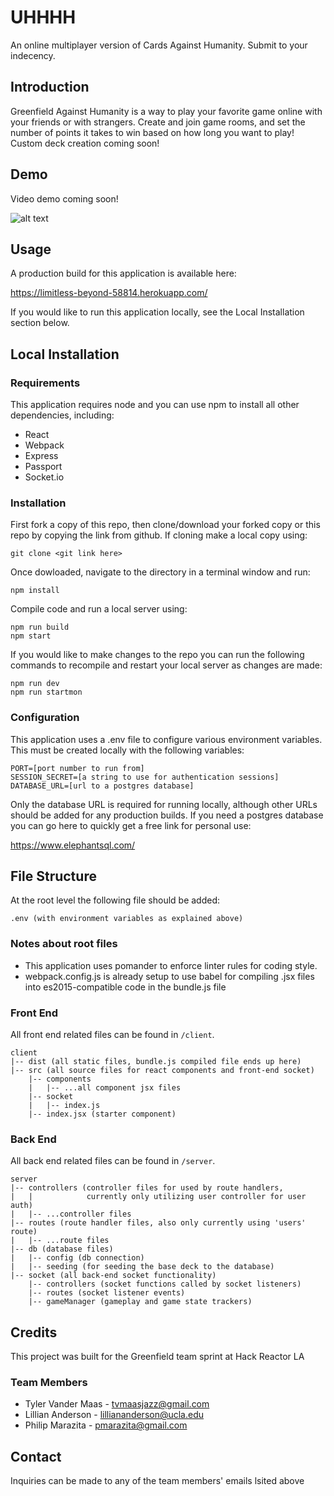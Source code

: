 # UHHHH

An online multiplayer version of Cards Against Humanity.  Submit to your indecency.

## Introduction

Greenfield Against Humanity is a way to play your favorite game online with your friends or with strangers.  Create and join game rooms, and set the number of points it takes to win based on how long you want to play!  Custom deck creation coming soon!

## Demo
Video demo coming soon!

![alt text](https://i.imgur.com/ym5Xvxv.png "In-game screenshot")

## Usage

A production build for this application is available here:

https://limitless-beyond-58814.herokuapp.com/

If you would like to run this application locally, see the Local Installation section below.

## Local Installation

### Requirements

This application requires node and you can use npm to install all other dependencies, including:
- React
- Webpack
- Express
- Passport
- Socket.io

### Installation

First fork a copy of this repo, then clone/download your forked copy or this repo by copying the link from github.  If cloning make a local copy using:

```
git clone <git link here>
```

Once dowloaded, navigate to the directory in a terminal window and run:

```
npm install
```

Compile code and run a local server using:

```
npm run build
npm start
```

If you would like to make changes to the repo you can run the following commands to recompile and restart your local server as changes are made:

```
npm run dev
npm run startmon
```

### Configuration

This application uses a .env file to configure various environment variables.  This must be created locally with the following variables:

```
PORT=[port number to run from]
SESSION_SECRET=[a string to use for authentication sessions]
DATABASE_URL=[url to a postgres database]
```

Only the database URL is required for running locally, although other URLs should be added for any production builds.  If you need a postgres database you can go here to quickly get a free link for personal use:

https://www.elephantsql.com/

## File Structure

At the root level the following file should be added:

```
.env (with environment variables as explained above)
```

### Notes about root files

- This application uses pomander to enforce linter rules for coding style.  
- webpack.config.js is already setup to use babel for compiling .jsx files into es2015-compatible code in the bundle.js file

### Front End

All front end related files can be found in `/client`. 

```
client
|-- dist (all static files, bundle.js compiled file ends up here)
|-- src (all source files for react components and front-end socket)
    |-- components
    |   |-- ...all component jsx files
    |-- socket
    |   |-- index.js
    |-- index.jsx (starter component)
```

### Back End

All back end related files can be found in `/server`.

```
server
|-- controllers (controller files for used by route handlers, 
|   |            currently only utilizing user controller for user auth)
|   |-- ...controller files
|-- routes (route handler files, also only currently using 'users' route)
|   |-- ...route files
|-- db (database files)
|   |-- config (db connection)
|   |-- seeding (for seeding the base deck to the database)
|-- socket (all back-end socket functionality)
    |-- controllers (socket functions called by socket listeners)
    |-- routes (socket listener events)
    |-- gameManager (gameplay and game state trackers)
```

## Credits

This project was built for the Greenfield team sprint at Hack Reactor LA

### Team Members

- Tyler Vander Maas - tvmaasjazz@gmail.com
- Lillian Anderson - lilliananderson@ucla.edu
- Philip Marazita - pmarazita@gmail.com

## Contact

Inquiries can be made to any of the team members' emails lsited above
